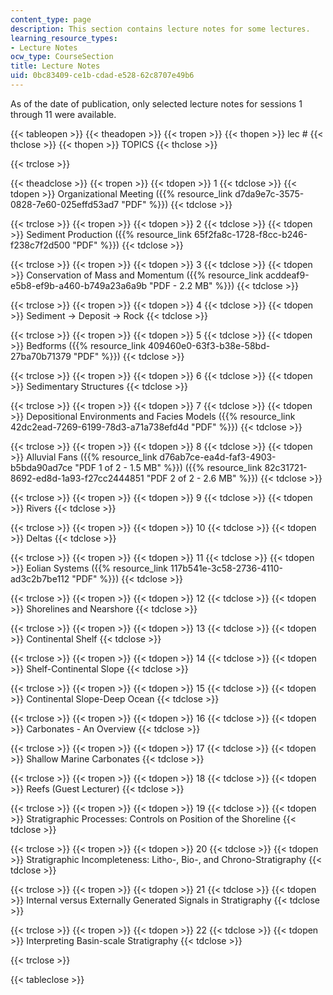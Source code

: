 ```yaml
---
content_type: page
description: This section contains lecture notes for some lectures.
learning_resource_types:
- Lecture Notes
ocw_type: CourseSection
title: Lecture Notes
uid: 0bc83409-ce1b-cdad-e528-62c8707e49b6
---
```


As of the date of publication, only selected lecture notes for sessions 1 through 11 were available.

{{< tableopen >}}
{{< theadopen >}}
{{< tropen >}}
{{< thopen >}}
lec #
{{< thclose >}}
{{< thopen >}}
TOPICS
{{< thclose >}}

{{< trclose >}}

{{< theadclose >}}
{{< tropen >}}
{{< tdopen >}}
1
{{< tdclose >}}
{{< tdopen >}}
Organizational Meeting ({{% resource_link d7da9e7c-3575-0828-7e60-025effd53ad7 "PDF" %}})
{{< tdclose >}}

{{< trclose >}}
{{< tropen >}}
{{< tdopen >}}
2
{{< tdclose >}}
{{< tdopen >}}
Sediment Production ({{% resource_link 65f2fa8c-1728-f8cc-b246-f238c7f2d500 "PDF" %}})
{{< tdclose >}}

{{< trclose >}}
{{< tropen >}}
{{< tdopen >}}
3
{{< tdclose >}}
{{< tdopen >}}
Conservation of Mass and Momentum ({{% resource_link acddeaf9-e5b8-ef9b-a460-b749a23a6a9b "PDF - 2.2 MB" %}})
{{< tdclose >}}

{{< trclose >}}
{{< tropen >}}
{{< tdopen >}}
4
{{< tdclose >}}
{{< tdopen >}}
Sediment → Deposit → Rock
{{< tdclose >}}

{{< trclose >}}
{{< tropen >}}
{{< tdopen >}}
5
{{< tdclose >}}
{{< tdopen >}}
Bedforms ({{% resource_link 409460e0-63f3-b38e-58bd-27ba70b71379 "PDF" %}})
{{< tdclose >}}

{{< trclose >}}
{{< tropen >}}
{{< tdopen >}}
6
{{< tdclose >}}
{{< tdopen >}}
Sedimentary Structures
{{< tdclose >}}

{{< trclose >}}
{{< tropen >}}
{{< tdopen >}}
7
{{< tdclose >}}
{{< tdopen >}}
Depositional Environments and Facies Models ({{% resource_link 42dc2ead-7269-6199-78d3-a71a738efd4d "PDF" %}})
{{< tdclose >}}

{{< trclose >}}
{{< tropen >}}
{{< tdopen >}}
8
{{< tdclose >}}
{{< tdopen >}}
Alluvial Fans ({{% resource_link d76ab7ce-ea4d-faf3-4903-b5bda90ad7ce "PDF 1 of 2 - 1.5 MB" %}}) ({{% resource_link 82c31721-8692-ed8d-1a93-f27cc2444851 "PDF 2 of 2 - 2.6 MB" %}})
{{< tdclose >}}

{{< trclose >}}
{{< tropen >}}
{{< tdopen >}}
9
{{< tdclose >}}
{{< tdopen >}}
Rivers
{{< tdclose >}}

{{< trclose >}}
{{< tropen >}}
{{< tdopen >}}
10
{{< tdclose >}}
{{< tdopen >}}
Deltas
{{< tdclose >}}

{{< trclose >}}
{{< tropen >}}
{{< tdopen >}}
11
{{< tdclose >}}
{{< tdopen >}}
Eolian Systems ({{% resource_link 117b541e-3c58-2736-4110-ad3c2b7be112 "PDF" %}})
{{< tdclose >}}

{{< trclose >}}
{{< tropen >}}
{{< tdopen >}}
12
{{< tdclose >}}
{{< tdopen >}}
Shorelines and Nearshore
{{< tdclose >}}

{{< trclose >}}
{{< tropen >}}
{{< tdopen >}}
13
{{< tdclose >}}
{{< tdopen >}}
Continental Shelf
{{< tdclose >}}

{{< trclose >}}
{{< tropen >}}
{{< tdopen >}}
14
{{< tdclose >}}
{{< tdopen >}}
Shelf-Continental Slope
{{< tdclose >}}

{{< trclose >}}
{{< tropen >}}
{{< tdopen >}}
15
{{< tdclose >}}
{{< tdopen >}}
Continental Slope-Deep Ocean
{{< tdclose >}}

{{< trclose >}}
{{< tropen >}}
{{< tdopen >}}
16
{{< tdclose >}}
{{< tdopen >}}
Carbonates - An Overview
{{< tdclose >}}

{{< trclose >}}
{{< tropen >}}
{{< tdopen >}}
17
{{< tdclose >}}
{{< tdopen >}}
Shallow Marine Carbonates
{{< tdclose >}}

{{< trclose >}}
{{< tropen >}}
{{< tdopen >}}
18
{{< tdclose >}}
{{< tdopen >}}
Reefs (Guest Lecturer)
{{< tdclose >}}

{{< trclose >}}
{{< tropen >}}
{{< tdopen >}}
19
{{< tdclose >}}
{{< tdopen >}}
Stratigraphic Processes: Controls on Position of the Shoreline
{{< tdclose >}}

{{< trclose >}}
{{< tropen >}}
{{< tdopen >}}
20
{{< tdclose >}}
{{< tdopen >}}
Stratigraphic Incompleteness: Litho-, Bio-, and Chrono-Stratigraphy
{{< tdclose >}}

{{< trclose >}}
{{< tropen >}}
{{< tdopen >}}
21
{{< tdclose >}}
{{< tdopen >}}
Internal versus Externally Generated Signals in Stratigraphy
{{< tdclose >}}

{{< trclose >}}
{{< tropen >}}
{{< tdopen >}}
22
{{< tdclose >}}
{{< tdopen >}}
Interpreting Basin-scale Stratigraphy
{{< tdclose >}}

{{< trclose >}}

{{< tableclose >}}